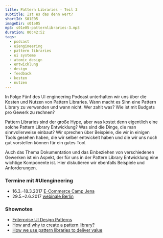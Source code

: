 ```yaml
---
title: Pattern Libraries - Teil 3
subtitle: Ist es das denn wert?
shortId: S01E05
imageDir: s01e05
mp3: s01e05-patternlibraries-3.mp3
duration: 00:42:52
tags:
  - podcast
  - uiengineering
  - pattern libraries
  - ui systeme
  - atomic design
  - entwicklung
  - design
  - feedback
  - kosten
  - nutzen
---
```


In Folge Fünf des UI engineering Podcast unterhalten wir uns über die Kosten und Nutzen von Pattern Libraries.
Wann macht es Sinn eine Pattern Library zu verwenden und wann nicht. Wer zahlt was? Wie ist mit Budgets pro Gewerk zu rechnen?

<!-- more -->

Pattern Libraries sind der große Hype, aber was kostet denn eigentlich eine solche Pattern Library Entwicklung? Was sind die  Dinge, die man sinnvollerweise einbaut? Wir sprechen über Beispiele, die wir in einigen Tools gesehen haben, die wir selber entwickelt haben und die wir uns noch gut vorstellen können für ein gutes Tool.

Auch das Thema Dokumentation und das Einbeziehen von verschiedenen Gewerken ist ein Aspekt, der für uns in der Pattern Library Entwicklung eine wichtige Komponente ist. Hier diskutieren wir ebenfalls Beispiele und Anforderungen.

### Termine mit #UIengineering

- 16.3.–18.3.2017 [E-Commerce Camp Jena](https://www.ecommerce-camp.de/redner-sessions/sessions-2017/)
- 29.5.–2.6.2017 [webinale Berlin](https://webinale.de/session/design-development-und-dazwischen/)

### Shownotes

- [Enterprise UI Design Patterns](http://articles.thoughtintodesign.com/2012/01/enterprise-ui-design-patterns-part-i.html#.WH4MkrGZPMU)
- [How and why to create a pattern library?](https://boagworld.com/design/pattern-library/)
- [How we use pattern libraries to deliver value](http://www.siteworx.com/latest/insights/pattern-library/)
